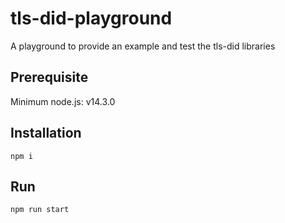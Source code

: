 # tls-did-playground

A playground to provide an example and test the tls-did libraries

## Prerequisite

Minimum node.js: v14.3.0

## Installation

```
npm i
```

## Run

```
npm run start
```
